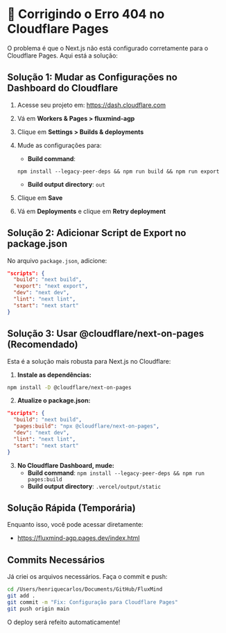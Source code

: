 # 🔧 Corrigindo o Erro 404 no Cloudflare Pages

O problema é que o Next.js não está configurado corretamente para o Cloudflare Pages. Aqui está a solução:

## Solução 1: Mudar as Configurações no Dashboard do Cloudflare

1. Acesse seu projeto em: https://dash.cloudflare.com
2. Vá em **Workers & Pages > fluxmind-agp**
3. Clique em **Settings > Builds & deployments**
4. Mude as configurações para:

   - **Build command**: 
   ```
   npm install --legacy-peer-deps && npm run build && npm run export
   ```
   
   - **Build output directory**: `out`

5. Clique em **Save**
6. Vá em **Deployments** e clique em **Retry deployment**

## Solução 2: Adicionar Script de Export no package.json

No arquivo `package.json`, adicione:

```json
"scripts": {
  "build": "next build",
  "export": "next export",
  "dev": "next dev",
  "lint": "next lint",
  "start": "next start"
}
```

## Solução 3: Usar @cloudflare/next-on-pages (Recomendado)

Esta é a solução mais robusta para Next.js no Cloudflare:

1. **Instale as dependências:**
```bash
npm install -D @cloudflare/next-on-pages
```

2. **Atualize o package.json:**
```json
"scripts": {
  "build": "next build",
  "pages:build": "npx @cloudflare/next-on-pages",
  "dev": "next dev",
  "lint": "next lint",
  "start": "next start"
}
```

3. **No Cloudflare Dashboard, mude:**
   - **Build command**: `npm install --legacy-peer-deps && npm run pages:build`
   - **Build output directory**: `.vercel/output/static`

## Solução Rápida (Temporária)

Enquanto isso, você pode acessar diretamente:
- https://fluxmind-agp.pages.dev/index.html

## Commits Necessários

Já criei os arquivos necessários. Faça o commit e push:

```bash
cd /Users/henriquecarlos/Documents/GitHub/FluxMind
git add .
git commit -m "Fix: Configuração para Cloudflare Pages"
git push origin main
```

O deploy será refeito automaticamente!
